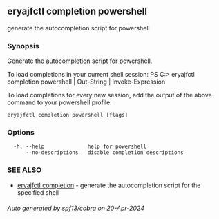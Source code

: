 ## eryajfctl completion powershell

generate the autocompletion script for powershell

### Synopsis


Generate the autocompletion script for powershell.

To load completions in your current shell session:
PS C:\> eryajfctl completion powershell | Out-String | Invoke-Expression

To load completions for every new session, add the output of the above command
to your powershell profile.


```
eryajfctl completion powershell [flags]
```

### Options

```
  -h, --help              help for powershell
      --no-descriptions   disable completion descriptions
```

### SEE ALSO

* [eryajfctl completion](eryajfctl_completion.md)	 - generate the autocompletion script for the specified shell

###### Auto generated by spf13/cobra on 20-Apr-2024
